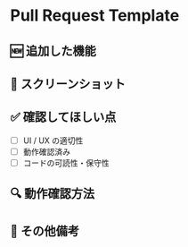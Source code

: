 # Pull Request Template

## 🆕 追加した機能

<!-- 追加した機能を簡潔に記述してください -->

## 🎥 スクリーンショット

<!-- UI変更がある場合は、変更箇所のスクリーンショットを添付してください -->

## ✅ 確認してほしい点

<!-- レビュー時に確認してほしい点があれば記述してください -->

- [ ] UI / UX の適切性
- [ ] 動作確認済み
- [ ] コードの可読性・保守性

## 🔍 動作確認方法

<!-- ローカル環境での動作確認手順を記述してください -->
<!--
1. `git checkout <branch-name>`
2. `yarn install && yarn start`
3. ブラウザで `http://localhost:3000` を開く
4. 新機能の動作を確認
 -->

## 📌 その他備考

<!-- 補足事項があれば記述してください -->

